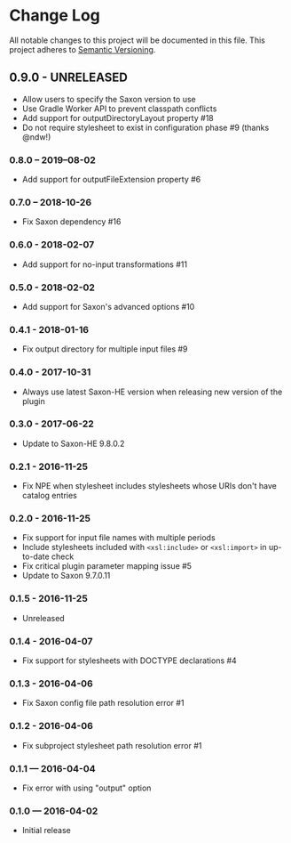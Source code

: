 # Change Log
All notable changes to this project will be documented in this file.
This project adheres to [Semantic Versioning](http://semver.org/).

## 0.9.0 - UNRELEASED
- Allow users to specify the Saxon version to use
- Use Gradle Worker API to prevent classpath conflicts
- Add support for outputDirectoryLayout property #18
- Do not require stylesheet to exist in configuration phase #9 (thanks @ndw!)

### 0.8.0 – 2019–08-02
- Add support for outputFileExtension property #6

### 0.7.0 – 2018-10-26
- Fix Saxon dependency #16

### 0.6.0 - 2018-02-07
- Add support for no-input transformations #11

### 0.5.0 - 2018-02-02
- Add support for Saxon's advanced options #10

### 0.4.1 - 2018-01-16
- Fix output directory for multiple input files #9

### 0.4.0 - 2017-10-31
- Always use latest Saxon-HE version when releasing new version of the plugin

### 0.3.0 - 2017-06-22
- Update to Saxon-HE 9.8.0.2

### 0.2.1 - 2016-11-25
- Fix NPE when stylesheet includes stylesheets whose URIs don't have catalog entries

### 0.2.0 - 2016-11-25
- Fix support for input file names with multiple periods
- Include stylesheets included with `<xsl:include>` or `<xsl:import>` in up-to-date check
- Fix critical plugin parameter mapping issue #5
- Update to Saxon 9.7.0.11

### 0.1.5 - 2016-11-25
- Unreleased

### 0.1.4 - 2016-04-07
- Fix support for stylesheets with DOCTYPE declarations #4

### 0.1.3 - 2016-04-06
- Fix Saxon config file path resolution error #1

### 0.1.2 - 2016-04-06
- Fix subproject stylesheet path resolution error #1

### 0.1.1 — 2016-04-04
- Fix error with using "output" option

### 0.1.0 — 2016-04-02
- Initial release
